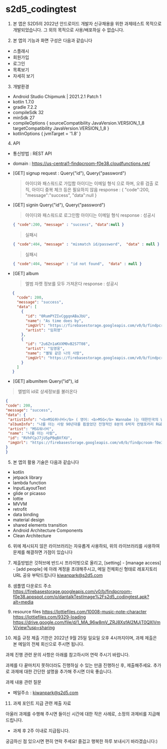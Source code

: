 # s2d5_codingtest
1. 본 앱은 S2D5의 2022년 안드로이드 개발자 신규채용을 위한 과제테스트 목적으로 개발되었습니다. 그 외의 목적으로 사용/배포하실 수 없습니다.

2. 본 앱의 기능과 화면 구성은 다음과 같습니다
 - 스플래시
 - 회원가입
 - 로그인
 - 목록보기
 - 자세히 보기

3. 개발환경
 - Android Studio Chipmunk | 2021.2.1 Patch 1
 - kotlin 1.7.0
 - gradle 7.2.2
 - compileSdk 32
 - minSdk 27
 - compileOptions {
        sourceCompatibility JavaVersion.VERSION_1_8
        targetCompatibility JavaVersion.VERSION_1_8
    }
 -  kotlinOptions {
        jvmTarget = '1.8'
    }


4. API
 - 통신방법 : REST API
 - domain : https://us-central1-findpcroom-f0e38.cloudfunctions.net/

 - [GET] signup
   request : Query("id"), Query("password")
	 > 아이디와 패스워드로 가입함
	 > 아이디는 이메일 형식 으로 하며, 오류 검출 로직, 아이디 중복 체크 등은 필요하지 않음
	 > response :
	 > { "code":200, "message":"success", "data":null }
 
 - [GET] signin
   Query("id"), Query("password")
   > 아이디와 패스워드로 로그인함
	 > 아이디는 이메일 형식
	 > response :
	 > 성공시 
	  ```json 
	  { "code":200, "message" : "success", "data":null }
	  ```
	 > 실패시 
	  ```json 
	  { "code":404, "message" : "mismatch id/password",  "data" : null }
	  ```
	 > 실패시 
	  ```json 
	  { "code":404, "message" : "id not found",  "data" : null }
	  ```
   
 - [GET] album
   	> 엘범 자켓 정보를 모두 가져온다
   	>response :
   	> 성공시
   	
 ```json
    {
      "code": 200,
      "message": "success",
      "data": [
        {
          "id": "0RumPYZIvCggqnABaJbU",
          "name": "As time does by",
          "imgUrl": "https://firebasestorage.googleapis.com/v0/b/findpcroom-f0e38.appspot.com/o/dantalkTestImage%2F28.jpg?alt=media",
          "artist": "임희영"
        },
        {
          "id": "2u6Zn1aKVXM0vB2S7T08",
          "artist": "임영웅",
          "name": "별빛 같은 나의 사랑",
          "imgUrl": "https://firebasestorage.googleapis.com/v0/b/findpcroom-f0e38.appspot.com/o/dantalkTestImage%2F23.jpg?alt=media"
        }
      ]
    }
  ```
  
  - [GET] albumItem
   Query("id"), id
   > 엘범의 id로 상세정보를 불러온다
   ```json
  {
  "code": 200,
  "message": "success",
  "data": {
    "artistInfo": "<b>MSG워너비</b> ( 영어: <b>MSG</b> Wannabe )는 대한민국의 남자 음악 그룹이다. 2021년 《놀면 뭐하니?》에서 결성된 프로젝트 그룹이다. 이전 구성원 김정수 (김정민) 정기석 (사이먼 도미닉) 이동휘 이상이 별루-지... ",
    "albumInfo": "나를 아는 사람 90년대를 휩쓸었던 전형적인 8분의 6박자 컨템포러리 R&B곡으로 남성 중창단의 매력을 잘 표현할 수 있는 스타일의 곡이다.  40~50년대 가스펠과 Doo Wop 시대를 지나 60년대 Deep Soul, 70년대 Philly Soul 중창단의 계보를 잇는 90년대 남성 중창단의 인기는 대단했다.  팝적이면서도 흑인음악 특유의 하모니와 감성이 살아있는 컨템포러리 R&B는 그 시절 수많은 보컬그룹들을 양산해냈고 중창 특유의 매력을 발산하며 많은 사랑을 받았다.  이런 배경 속에서 만들어진 '나를 아는 사람'은 우리나라 말이 잘 어울리는 남자 4중창 컨템포러리 R&B곡으로 피아노를 중심으로 호소력 짙은 색소폰 연주와 매혹적인 하몬드 오르간의 선율이 애절하면서도 로맨틱한 분위기를 더해준다.",
    "artist": "MSG워너비",
    "name": "나를 아는 사람",
    "id": "RVhFCpJ7jU5pPBqBXfXU",
    "imgUrl": "https://firebasestorage.googleapis.com/v0/b/findpcroom-f0e38.appspot.com/o/dantalkTestImage%2F18.jpg?alt=media"
  }
}
```

5. 본 앱의 활용 기술은 다음과 같습니다
 - kotlin
 - jetpack library
 - lambda function
 - InputLayoutText
 - glide or picasso
 - lottie
 - MVVM
 - retrofit
 - data binding
 - material design
 - shared elements transition
 - Android Architecture Components
 - Clean Architecture

6. 위에 제시되지 않은 라이브러리는 자유롭게 사용하되, 위의  라이브러리를 사용하여 문제를 해결하면 가점이 있습니다

7. 제출방법은 깃허브에 반드시 프라이빗으로 올리고, [setting] - [manage access] - [add people] 에 아래 계정을 초대해주시고, 메일 전체회신 형태로 레포지토리 URL 공유 부탁드립니다
 kiwanpark@s2d5.com

8. 샘플앱 다운로드 주소
 https://firebasestorage.googleapis.com/v0/b/findpcroom-f0e38.appspot.com/o/dantalkTestImage%2Fs2d5_codingtest.apk?alt=media

9. resource files
 https://lottiefiles.com/10008-music-note-character
 https://lottiefiles.com/9329-loading
 https://drive.google.com/file/d/1_MA_96w8mV_ZRJ8XsfAI2MJjT0QXlVmV/view?usp=sharing

10. 제출 규정
제출 기한은 2022년 9월 25일 일요일 오후 4시까지이며, 과제 제출은 본 메일의 전체 회신으로 주시면 됩니다. 

과제 진행 관련 문의 사항은 아래를 참고하시어 연락 주시기 바랍니다.

과제를 다 끝마치지 못하더라도 진행하실 수 있는 만큼 진행하신 후, 제출해주세요. 
추가로 과제에 대한 간단한 설명을 추가해 주시면 더욱 좋습니다.

과제 내용 관련 질문
- 메일주소 : kiwanpark@s2d5.com

11. 과제 포인트 지급 관련 제출 자료

아울러 과제를 수행해 주시면 들이신 시간에 대한 작은 사례로,
소정의 과제비를 지급해드립니다.
* 과제 후 2주 이내로 지급됩니다.
 
궁금하신 점 있으시면 편히 연락 주세요!
즐겁고 행복한 하루 보내시기 바라겠습니다:)
